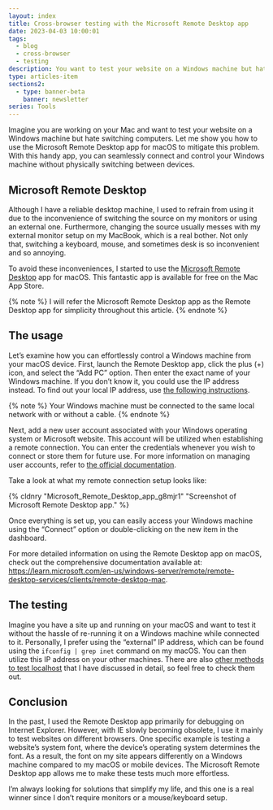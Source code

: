 ```yaml
---
layout: index
title: Cross-browser testing with the Microsoft Remote Desktop app
date: 2023-04-03 10:00:01
tags:
  - blog
  - cross-browser
  - testing
description: You want to test your website on a Windows machine but hate switching your computers? See how to use the Microsoft Remote Desktop app to mitigate this problem.
type: articles-item
sections2:
  - type: banner-beta
    banner: newsletter
series: Tools
---
```


Imagine you are working on your Mac and want to test your website on a Windows machine but hate switching computers. Let me show you how to use the Microsoft Remote Desktop app for macOS to mitigate this problem. With this handy app, you can seamlessly connect and control your Windows machine without physically switching between devices.

## Microsoft Remote Desktop

Although I have a reliable desktop machine, I used to refrain from using it due to the inconvenience of switching the source on my monitors or using an external one. Furthermore, changing the source usually messes with my external monitor setup on my MacBook, which is a real bother. Not only that, switching a keyboard, mouse, and sometimes desk is so inconvenient and so annoying.

To avoid these inconveniences, I started to use the [Microsoft Remote Desktop](https://apps.apple.com/us/app/microsoft-remote-desktop/id1295203466?mt=12) app for macOS. This fantastic app is available for free on the Mac App Store.

{% note %}
I will refer the Microsoft Remote Desktop app as the Remote Desktop app for simplicity throughout this article.
{% endnote %}

## The usage

Let’s examine how you can effortlessly control a Windows machine from your macOS device. First, launch the Remote Desktop app, click the plus (+) icon, and select the “Add PC” option. Then enter the exact name of your Windows machine. If you don’t know it, you could use the IP address instead. To find out your local IP address, use [the following instructions](https://www.ipconfig.in/what-is-my-local-ip-address/).

{% note %}
Your Windows machine must be connected to the same local network with or without a cable.
{% endnote %}

Next, add a new user account associated with your Windows operating system or Microsoft website. This account will be utilized when establishing a remote connection. You can enter the credentials whenever you wish to connect or store them for future use. For more information on managing user accounts, refer to [the official documentation](https://learn.microsoft.com/en-us/windows-server/remote/remote-desktop-services/clients/remote-desktop-mac#manage-your-user-accounts).

Take a look at what my remote connection setup looks like:

{% cldnry "Microsoft_Remote_Desktop_app_g8mjr1" "Screenshot of Microsoft Remote Desktop app." %}

Once everything is set up, you can easily access your Windows machine using the “Connect” option or double-clicking on the new item in the dashboard.

For more detailed information on using the Remote Desktop app on macOS, check out the comprehensive documentation available at: <https://learn.microsoft.com/en-us/windows-server/remote/remote-desktop-services/clients/remote-desktop-mac>.

## The testing

Imagine you have a site up and running on your macOS and want to test it without the hassle of re-running it on a Windows machine while connected to it. Personally, I prefer using the “external” IP address, which can be found using the `ifconfig | grep inet` command on my macOS. You can then utilize this IP address on your other machines. There are also [other methods to test localhost](/articles/testing-localhost-on-multiple-devices/) that I have discussed in detail, so feel free to check them out.

## Conclusion

In the past, I used the Remote Desktop app primarily for debugging on Internet Explorer. However, with IE slowly becoming obsolete, I use it mainly to test websites on different browsers. One specific example is testing a website’s system font, where the device’s operating system determines the font. As a result, the font on my site appears differently on a Windows machine compared to my macOS or mobile devices. The Microsoft Remote Desktop app allows me to make these tests much more effortless.

I’m always looking for solutions that simplify my life, and this one is a real winner since I don’t require monitors or a mouse/keyboard setup.
